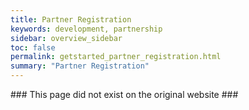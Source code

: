 ```yaml
---
title: Partner Registration
keywords: development, partnership
sidebar: overview_sidebar
toc: false
permalink: getstarted_partner_registration.html
summary: "Partner Registration"
---
```


### This page did not exist on the original website ###
